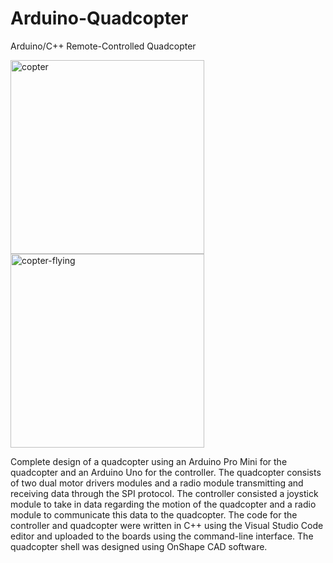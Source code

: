 # Arduino-Quadcopter
Arduino/C++ Remote-Controlled Quadcopter

<img width="310" alt="copter" src="https://user-images.githubusercontent.com/51766769/105914880-f9aa0a80-5ffc-11eb-87cd-71321f8cd9a3.png"> <img width="310" alt="copter-flying" src="https://user-images.githubusercontent.com/51766769/106367674-5154b880-6312-11eb-8227-fc46f3e0d275.mov">


Complete design of a quadcopter using an Arduino Pro Mini for the quadcopter and an Arduino Uno for the controller. The quadcopter consists of two dual motor drivers modules and a radio module transmitting and receiving data through the SPI protocol. The controller consisted a joystick module to take in data regarding the motion of the quadcopter and a radio module to communicate this data to the quadcopter. The code for the controller and quadcopter were written in C++ using the Visual Studio Code editor and uploaded to the boards using the command-line interface. The quadcopter shell was designed using OnShape CAD software.
